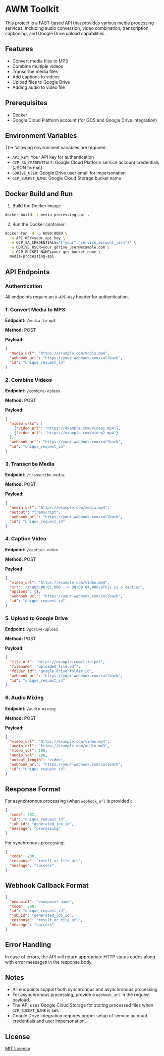 
# AWM Toolkit

This project is a FAST-based API that provides various media processing services, including audio conversion, video combination, transcription, captioning, and Google Drive upload capabilities.

## Features

- Convert media files to MP3
- Combine multiple videos
- Transcribe media files
- Add captions to videos
- Upload files to Google Drive
- Adding audio to video file

## Prerequisites

- Docker
- Google Cloud Platform account (for GCS and Google Drive integration)

## Environment Variables

The following environment variables are required:

- `API_KEY`: Your API key for authentication
- `GCP_SA_CREDENTIALS`: Google Cloud Platform service account credentials (JSON format)
- `GDRIVE_USER`: Google Drive user email for impersonation
- `GCP_BUCKET_NAME`: Google Cloud Storage bucket name

## Docker Build and Run

1. Build the Docker image:

```bash
docker build -t media-processing-api .
```

2. Run the Docker container:

```bash
docker run -d -p 8080:8080 \
  -e API_KEY=your_api_key \
  -e GCP_SA_CREDENTIALS='{"your":"service_account_json"}' \
  -e GDRIVE_USER=your_gdrive_user@example.com \
  -e GCP_BUCKET_NAME=your_gcs_bucket_name \
  media-processing-api
```

## API Endpoints

### Authentication

All endpoints require an `X-API-Key` header for authentication.

### 1. Convert Media to MP3

**Endpoint:** `/media-to-mp3`

**Method:** POST

**Payload:**
```json
{
  "media_url": "https://example.com/media.mp4",
  "webhook_url": "https://your-webhook.com/callback",
  "id": "unique_request_id"
}
```

### 2. Combine Videos

**Endpoint:** `/combine-videos`

**Method:** POST

**Payload:**
```json
{
  "video_urls": [
    {"video_url": "https://example.com/video1.mp4"},
    {"video_url": "https://example.com/video2.mp4"}
  ],
  "webhook_url": "https://your-webhook.com/callback",
  "id": "unique_request_id"
}
```

### 3. Transcribe Media

**Endpoint:** `/transcribe-media`

**Method:** POST

**Payload:**
```json
{
  "media_url": "https://example.com/media.mp4",
  "output": "transcript",
  "webhook_url": "https://your-webhook.com/callback",
  "id": "unique_request_id"
}
```

### 4. Caption Video

**Endpoint:** `/caption-video`

**Method:** POST

**Payload:**
```json
{
  "video_url": "https://example.com/video.mp4",
  "srt": "1\n00:00:01,000 --> 00:00:04,000\nThis is a caption",
  "options": {},
  "webhook_url": "https://your-webhook.com/callback",
  "id": "unique_request_id"
}
```

### 5. Upload to Google Drive

**Endpoint:** `/gdrive-upload`

**Method:** POST

**Payload:**
```json
{
  "file_url": "https://example.com/file.pdf",
  "filename": "uploaded_file.pdf",
  "folder_id": "google_drive_folder_id",
  "webhook_url": "https://your-webhook.com/callback",
  "id": "unique_request_id"
}
```

### 6. Audio Mixing

**Endpoint:** `/audio-mixing`

**Method:** POST

**Payload:**
```json
{
  "video_url": "https://example.com/video.mp4",
  "audio_url": "https://example.com/audio.mp3",
  "video_vol": 100,
  "audio_vol": 100,
  "output_length": "video",
  "webhook_url": "https://your-webhook.com/callback",
  "id": "unique_request_id"
}
```

## Response Format

For asynchronous processing (when `webhook_url` is provided):

```json
{
  "code": 202,
  "id": "unique_request_id",
  "job_id": "generated_job_id",
  "message": "processing"
}
```

For synchronous processing:

```json
{
  "code": 200,
  "response": "result_or_file_url",
  "message": "success"
}
```

## Webhook Callback Format

```json
{
  "endpoint": "/endpoint-name",
  "code": 200,
  "id": "unique_request_id",
  "job_id": "generated_job_id",
  "response": "result_or_file_url",
  "message": "success"
}
```

## Error Handling

In case of errors, the API will return appropriate HTTP status codes along with error messages in the response body.

## Notes

- All endpoints support both synchronous and asynchronous processing.
- For asynchronous processing, provide a `webhook_url` in the request payload.
- The API uses Google Cloud Storage for storing processed files when `GCP_BUCKET_NAME` is set.
- Google Drive integration requires proper setup of service account credentials and user impersonation.

## License

[MIT License](LICENSE)
